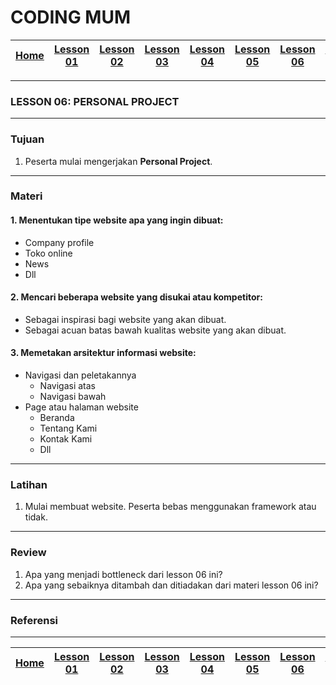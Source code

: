 # CODING MUM

| [Home][0] | [Lesson 01][1] | [Lesson 02][2] | [Lesson 03][3] | [Lesson 04][4] | [Lesson 05][5] | [Lesson 06][6] | [Lesson 07][7] | [Lesson 08][8] |
|:---------:|:--------------:|:--------------:|:--------------:|:--------------:|:--------------:|:--------------:|:----------------:|:--------------:|

---

### LESSON 06: PERSONAL PROJECT

---

### Tujuan
1. Peserta mulai mengerjakan **Personal Project**.

---

### Materi

#### 1. Menentukan tipe website apa yang ingin dibuat:
* Company profile
* Toko online
* News
* Dll

#### 2. Mencari beberapa website yang disukai atau kompetitor:
* Sebagai inspirasi bagi website yang akan dibuat.
* Sebagai acuan batas bawah kualitas website yang akan dibuat.

#### 3. Memetakan arsitektur informasi website:
* Navigasi dan peletakannya
    * Navigasi atas
    * Navigasi bawah
* Page atau halaman website
    * Beranda
    * Tentang Kami
    * Kontak Kami
    * Dll

---

### Latihan
1. Mulai membuat website. Peserta bebas menggunakan framework atau tidak.

---

### Review
1. Apa yang menjadi bottleneck dari lesson 06 ini?
2. Apa yang sebaiknya ditambah dan ditiadakan dari materi lesson 06 ini?

---

### Referensi


---

| [Home][0] | [Lesson 01][1] | [Lesson 02][2] | [Lesson 03][3] | [Lesson 04][4] | [Lesson 05][5] | [Lesson 06][6] | [Lesson 07][7] | [Lesson 08][8] |
|:---------:|:--------------:|:--------------:|:--------------:|:--------------:|:--------------:|:--------------:|:----------------:|:--------------:|

[0]: README.md "Home"
[1]: lesson-01.md "Pengenalan Website Development"
[2]: lesson-02.md "HTML dan CSS Dasar"
[3]: lesson-03.md "Struktur Website"
[4]: lesson-04.md "Intro Framework"
[5]: lesson-05.md "Framework Lanjutan"
[6]: lesson-06.md "Personal Project"
[7]: lesson-07.md "Domain, Hosting dan GitHub"
[8]: lesson-08.md "Presentasi"
